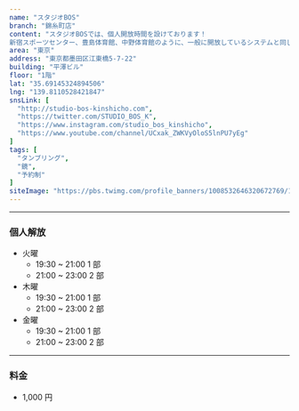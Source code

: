 ```yaml
---
name: "スタジオBOS"
branch: "錦糸町店"
content: "スタジオBOSでは、個人開放時間を設けております！
新宿スポーツセンター、豊島体育館、中野体育館のように、一般に開放しているシステムと同じです。もっと少人数の場所でじっくり練習したい方、 各体育館の開放時間や曜日にスケジュールが合わない方、 タンブリングバーンで練習してみたい方など是非ご利用下さい。"
area: "東京"
address: "東京都墨田区江東橋5-7-22"
building: "平澤ビル"
floor: "1階"
lat: "35.69145324894506"
lng: "139.8110528421847"
snsLink: [
  "http://studio-bos-kinshicho.com",
  "https://twitter.com/STUDIO_BOS_K",
  "https://www.instagram.com/studio_bos_kinshicho",
  "https://www.youtube.com/channel/UCxak_ZWKVyOloS5lnPU7yEg"
]
tags: [
  "タンブリング",
  "鏡",
  "予約制"
]
siteImage: "https://pbs.twimg.com/profile_banners/1008532646320672769/1529288722"
---
```


---

### 個人解放

- 火曜
  - 19:30 ~ 21:00 1 部
  - 21:00 ~ 23:00 2 部
- 木曜
  - 19:30 ~ 21:00 1 部
  - 21:00 ~ 23:00 2 部
- 金曜
  - 19:30 ~ 21:00 1 部
  - 21:00 ~ 23:00 2 部

---

### 料金

- 1,000 円
